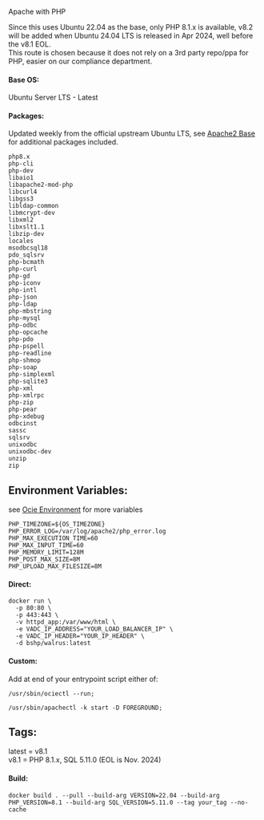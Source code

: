 Apache with PHP
    
Since this uses Ubuntu 22.04 as the base, only PHP 8.1.x is available, v8.2 will be added when Ubuntu 24.04 LTS is released in Apr 2024, well before the v8.1 EOL.  
This route is chosen because it does not rely on a 3rd party repo/ppa for PHP, easier on our compliance department.
    
#### Base OS:    
Ubuntu Server LTS - Latest
    
#### Packages:    
Updated weekly from the official upstream Ubuntu LTS, see [Apache2 Base](https://github.com/bshp/apache2) for additional packages included.
````
php8.x
php-cli
php-dev
libaio1
libapache2-mod-php
libcurl4
libgss3
libldap-common
libmcrypt-dev
libxml2
libxslt1.1
libzip-dev
locales
msodbcsql18
pdo_sqlsrv
php-bcmath
php-curl
php-gd
php-iconv
php-intl
php-json
php-ldap
php-mbstring
php-mysql
php-odbc
php-opcache
php-pdo
php-pspell
php-readline
php-shmop
php-soap
php-simplexml
php-sqlite3
php-xml
php-xmlrpc
php-zip
php-pear
php-xdebug
odbcinst
sassc
sqlsrv
unixodbc
unixodbc-dev
unzip
zip
````
    
## Environment Variables:  
    
see [Ocie Environment](https://github.com/bshp/ocie/blob/main/Environment.md) for more variables
    
````
PHP_TIMEZONE=${OS_TIMEZONE}
PHP_ERROR_LOG=/var/log/apache2/php_error.log
PHP_MAX_EXECUTION_TIME=60
PHP_MAX_INPUT_TIME=60
PHP_MEMORY_LIMIT=128M
PHP_POST_MAX_SIZE=8M
PHP_UPLOAD_MAX_FILESIZE=8M
````
    
#### Direct:  
````
docker run \
  -p 80:80 \
  -p 443:443 \
  -v httpd_app:/var/www/html \
  -e VADC_IP_ADDRESS="YOUR_LOAD_BALANCER_IP" \
  -e VADC_IP_HEADER="YOUR_IP_HEADER" \
  -d bshp/walrus:latest
````
#### Custom:  
Add at end of your entrypoint script either of:  
````
/usr/sbin/ociectl --run;
````
````
/usr/sbin/apachectl -k start -D FOREGROUND;
````
    
## Tags:  
    
latest = v8.1  
v8.1 = PHP 8.1.x, SQL 5.11.0 (EOL is Nov. 2024)  
    
#### Build:
    
````
docker build . --pull --build-arg VERSION=22.04 --build-arg PHP_VERSION=8.1 --build-arg SQL_VERSION=5.11.0 --tag your_tag --no-cache
````

